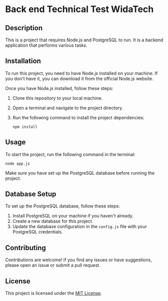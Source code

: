 # Back end Technical Test WidaTech 

## Description

This is a project that requires Node.js and PostgreSQL to run. It is a backend application that performs various tasks.

## Installation

To run this project, you need to have Node.js installed on your machine. If you don't have it, you can download it from the official Node.js website.

Once you have Node.js installed, follow these steps:

1. Clone this repository to your local machine.
2. Open a terminal and navigate to the project directory.
3. Run the following command to install the project dependencies:

    ```
    npm install
    ```

## Usage

To start the project, run the following command in the terminal:

```
node app.js
```

Make sure you have set up the PostgreSQL database before running the project.

## Database Setup

To set up the PostgreSQL database, follow these steps:

1. Install PostgreSQL on your machine if you haven't already.
2. Create a new database for this project.
3. Update the database configuration in the `config.js` file with your PostgreSQL credentials.

## Contributing

Contributions are welcome! If you find any issues or have suggestions, please open an issue or submit a pull request.

## License

This project is licensed under the [MIT License](LICENSE).
